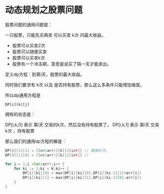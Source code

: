# 动态规划之股票问题

股票问题的通用问题是：

一只股票，只能先买再卖 可以买卖 k次 问最大收益。

- 股票可以买卖2次
- 股票可以随便买卖
- 股票可以买卖k次
- 股票有一个冷冻期，意思是说买了隔一天才能卖出。

定义dp方程：到第i天，股票的最大收益。

同时我们要求有 k次 以及 是否持有股票，那么这么多条件只能增加维度。

所以dp通用方程是

`DP[i][k][j]` 

拥有的状态是：

DP[i,k,0] 表示 第i天 交易的k次，然后没有持有股票了。
DP[i,k,1] 表示 第i天 交易 k次 ，持有股票

那么我们的通用dp方程的解是：

```go
DP[0][1][1] = [len(arr)][k][2]int{} // 数据补齐。 
DP[0][1][0] = [len(arr)][k][2]int{} // 

for i:= 1;i <len(arr);i++ {
    for ki := 2;ki < K;ki++ {
        DP[i][ki][0] = max(DP[i][ki][0],DP[i][ki-1][1]+arr[i])
        DP[i][ki][1] = max(DP[i][ki][1],DP[i][ki-1][0]-arr[i])
    }
}

```